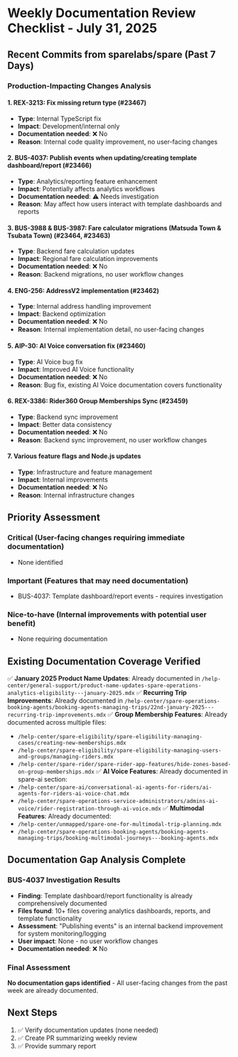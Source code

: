 # Weekly Documentation Review Checklist - July 31, 2025

## Recent Commits from sparelabs/spare (Past 7 Days)

### Production-Impacting Changes Analysis

#### 1. REX-3213: Fix missing return type (#23467)
- **Type**: Internal TypeScript fix
- **Impact**: Development/internal only
- **Documentation needed**: ❌ No
- **Reason**: Internal code quality improvement, no user-facing changes

#### 2. BUS-4037: Publish events when updating/creating template dashboard/report (#23466)
- **Type**: Analytics/reporting feature enhancement
- **Impact**: Potentially affects analytics workflows
- **Documentation needed**: ⚠️ Needs investigation
- **Reason**: May affect how users interact with template dashboards and reports

#### 3. BUS-3988 & BUS-3987: Fare calculator migrations (Matsuda Town & Tsubata Town) (#23464, #23463)
- **Type**: Backend fare calculation updates
- **Impact**: Regional fare calculation improvements
- **Documentation needed**: ❌ No
- **Reason**: Backend migrations, no user workflow changes

#### 4. ENG-256: AddressV2 implementation (#23462)
- **Type**: Internal address handling improvement
- **Impact**: Backend optimization
- **Documentation needed**: ❌ No
- **Reason**: Internal implementation detail, no user-facing changes

#### 5. AIP-30: AI Voice conversation fix (#23460)
- **Type**: AI Voice bug fix
- **Impact**: Improved AI Voice functionality
- **Documentation needed**: ❌ No
- **Reason**: Bug fix, existing AI Voice documentation covers functionality

#### 6. REX-3386: Rider360 Group Memberships Sync (#23459)
- **Type**: Backend sync improvement
- **Impact**: Better data consistency
- **Documentation needed**: ❌ No
- **Reason**: Backend sync improvement, no user workflow changes

#### 7. Various feature flags and Node.js updates
- **Type**: Infrastructure and feature management
- **Impact**: Internal improvements
- **Documentation needed**: ❌ No
- **Reason**: Internal infrastructure changes

## Priority Assessment

### Critical (User-facing changes requiring immediate documentation)
- None identified

### Important (Features that may need documentation)
- BUS-4037: Template dashboard/report events - requires investigation

### Nice-to-have (Internal improvements with potential user benefit)
- None requiring documentation

## Existing Documentation Coverage Verified

✅ **January 2025 Product Name Updates**: Already documented in `/help-center/general-support/product-name-updates-spare-operations-analytics-eligibility---january-2025.mdx`
✅ **Recurring Trip Improvements**: Already documented in `/help-center/spare-operations-booking-agents/booking-agents-managing-trips/22nd-january-2025---recurring-trip-improvements.mdx`
✅ **Group Membership Features**: Already documented across multiple files:
   - `/help-center/spare-eligibility/spare-eligibility-managing-cases/creating-new-memberships.mdx`
   - `/help-center/spare-eligibility/spare-eligibility-managing-users-and-groups/managing-riders.mdx`
   - `/help-center/spare-rider/spare-rider-app-features/hide-zones-based-on-group-memberships.mdx`
✅ **AI Voice Features**: Already documented in spare-ai section:
   - `/help-center/spare-ai/conversational-ai-agents-for-riders/ai-agents-for-riders-ai-voice-chat.mdx`
   - `/help-center/spare-operations-service-administrators/admins-ai-voice/rider-registration-through-ai-voice.mdx`
✅ **Multimodal Features**: Already documented:
   - `/help-center/unmapped/spare-one-for-multimodal-trip-planning.mdx`
   - `/help-center/spare-operations-booking-agents/booking-agents-managing-trips/booking-multimodal-journeys---booking-agents.mdx`

## Documentation Gap Analysis Complete

### BUS-4037 Investigation Results
- **Finding**: Template dashboard/report functionality is already comprehensively documented
- **Files found**: 10+ files covering analytics dashboards, reports, and template functionality
- **Assessment**: "Publishing events" is an internal backend improvement for system monitoring/logging
- **User impact**: None - no user workflow changes
- **Documentation needed**: ❌ No

### Final Assessment
**No documentation gaps identified** - All user-facing changes from the past week are already documented.

## Next Steps

1. ✅ Verify documentation updates (none needed)
2. ✅ Create PR summarizing weekly review
3. ✅ Provide summary report

